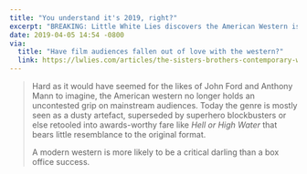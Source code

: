 ```yaml
---
title: "You understand it's 2019, right?"
excerpt: "BREAKING: Little White Lies discovers the American Western is no longer a popular genre."
date: 2019-04-05 14:54 -0800
via:
  title: "Have film audiences fallen out of love with the western?"
  link: https://lwlies.com/articles/the-sisters-brothers-contemporary-western-box-office/
---
```


> Hard as it would have seemed for the likes of John Ford and Anthony Mann to imagine, the American western no longer holds an uncontested grip on mainstream audiences. Today the genre is mostly seen as a dusty artefact, superseded by superhero blockbusters or else retooled into awards-worthy fare like _Hell or High Water_ that bears little resemblance to the original format.
>
> A modern western is more likely to be a critical darling than a box office success.
